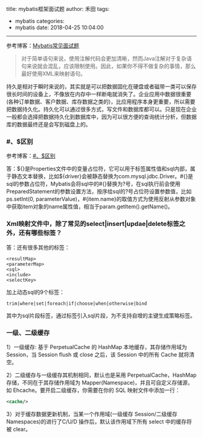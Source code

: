 title: mybatis框架面试题
author: 禾田
tags:
  - mybatis
categories:
  - mybatis
date: 2018-04-25 10:04:00
---
参考博客：[Mybatis常见面试题](https://my.oschina.net/zudajun/blog/747682)

> 对于简单语句来说，使用注解代码会更加清晰，然而Java注解对于复杂语句来说就会混乱，应该限制使用。因此，如果你不得不做复杂的事情，那么最好使用XML来映射语句。

持久是相对于瞬时来说的，其实就是可以把数据固化在硬盘或者磁带一类可以保存很长时间的设备上，不像放在内存中一样断电就消失了。企业应用中数据很重要(各种订单数据、客户数据、库存数据之类的)，比应用程序本身更重要，所以需要把数据持久化。持久化可以通过很多方式，写文件和数据库都可以。只是现在企业一般都会选择把数据持久化到数据库中，因为可以很方便的查询统计分析，但数据库的数据最终还是会写到磁盘上的。

### #、$区别     

参考博客：[#、$区别](http://www.importnew.com/25791.html)

答：\${}是Properties文件中的变量占位符，它可以用于标签属性值和sql内部，属于静态文本替换，比如${driver}会被静态替换为com.mysql.jdbc.Driver。#{}是sql的参数占位符，Mybatis会将sql中的#{}替换为?号，在sql执行前会使用PreparedStatement的参数设置方法，按序给sql的?号占位符设置参数值，比如ps.setInt(0, parameterValue)，#{item.name}的取值方式为使用反射从参数对象中获取item对象的name属性值，相当于param.getItem().getName()。   

### Xml映射文件中，除了常见的select|insert|updae|delete标签之外，还有哪些标签？

答：还有很多其他的标签：
```
<resultMap>
<parameterMap>
<sql>
<include>
<selectKey>
```
加上动态sql的9个标签：
```
trim|where|set|foreach|if|choose|when|otherwise|bind
```
其中<sql>为sql片段标签，通过<include>标签引入sql片段，<selectKey>为不支持自增的主键生成策略标签。

### 一级、二级缓存  

1）一级缓存: 基于 PerpetualCache 的 HashMap 本地缓存，其存储作用域为 Session，当 Session flush 或 close 之后，该 Session 中的所有 Cache 就将清空。

2）二级缓存与一级缓存其机制相同，默认也是采用 PerpetualCache，HashMap 存储，不同在于其存储作用域为 Mapper(Namespace)，并且可自定义存储源，如 Ehcache。要开启二级缓存，你需要在你的 SQL 映射文件中添加一行：
```xml
<cache/>
```

3）对于缓存数据更新机制，当某一个作用域(一级缓存 Session/二级缓存Namespaces)的进行了C/U/D 操作后，默认该作用域下所有 select 中的缓存将被 clear。